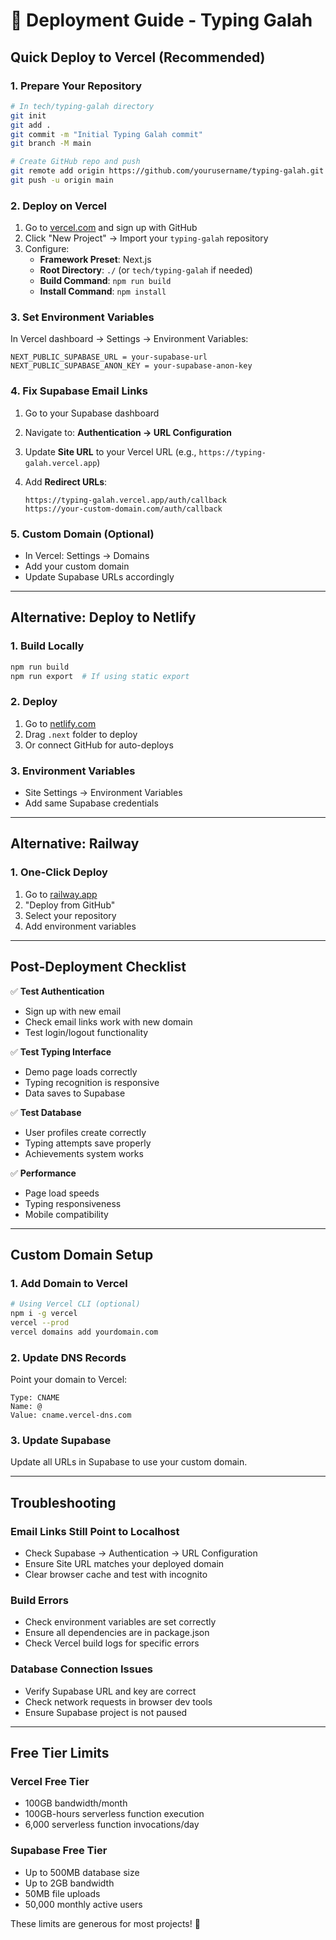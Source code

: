 # 🚀 Deployment Guide - Typing Galah

## Quick Deploy to Vercel (Recommended)

### 1. Prepare Your Repository

```bash
# In tech/typing-galah directory
git init
git add .
git commit -m "Initial Typing Galah commit"
git branch -M main

# Create GitHub repo and push
git remote add origin https://github.com/yourusername/typing-galah.git
git push -u origin main
```

### 2. Deploy on Vercel

1. Go to [vercel.com](https://vercel.com) and sign up with GitHub
2. Click "New Project" → Import your `typing-galah` repository
3. Configure:
   - **Framework Preset**: Next.js
   - **Root Directory**: `./` (or `tech/typing-galah` if needed)
   - **Build Command**: `npm run build`
   - **Install Command**: `npm install`

### 3. Set Environment Variables

In Vercel dashboard → Settings → Environment Variables:

```
NEXT_PUBLIC_SUPABASE_URL = your-supabase-url
NEXT_PUBLIC_SUPABASE_ANON_KEY = your-supabase-anon-key
```

### 4. Fix Supabase Email Links

1. Go to your Supabase dashboard
2. Navigate to: **Authentication → URL Configuration**
3. Update **Site URL** to your Vercel URL (e.g., `https://typing-galah.vercel.app`)
4. Add **Redirect URLs**:

   ```
   https://typing-galah.vercel.app/auth/callback
   https://your-custom-domain.com/auth/callback
   ```

### 5. Custom Domain (Optional)

- In Vercel: Settings → Domains
- Add your custom domain
- Update Supabase URLs accordingly

---

## Alternative: Deploy to Netlify

### 1. Build Locally

```bash
npm run build
npm run export  # If using static export
```

### 2. Deploy

1. Go to [netlify.com](https://netlify.com)
2. Drag `.next` folder to deploy
3. Or connect GitHub for auto-deploys

### 3. Environment Variables

- Site Settings → Environment Variables
- Add same Supabase credentials

---

## Alternative: Railway

### 1. One-Click Deploy

1. Go to [railway.app](https://railway.app)
2. "Deploy from GitHub"
3. Select your repository
4. Add environment variables

---

## Post-Deployment Checklist

✅ **Test Authentication**

- Sign up with new email
- Check email links work with new domain
- Test login/logout functionality

✅ **Test Typing Interface**

- Demo page loads correctly
- Typing recognition is responsive
- Data saves to Supabase

✅ **Test Database**

- User profiles create correctly
- Typing attempts save properly
- Achievements system works

✅ **Performance**

- Page load speeds
- Typing responsiveness
- Mobile compatibility

---

## Custom Domain Setup

### 1. Add Domain to Vercel

```bash
# Using Vercel CLI (optional)
npm i -g vercel
vercel --prod
vercel domains add yourdomain.com
```

### 2. Update DNS Records

Point your domain to Vercel:

```
Type: CNAME
Name: @
Value: cname.vercel-dns.com
```

### 3. Update Supabase

Update all URLs in Supabase to use your custom domain.

---

## Troubleshooting

### Email Links Still Point to Localhost

- Check Supabase → Authentication → URL Configuration
- Ensure Site URL matches your deployed domain
- Clear browser cache and test with incognito

### Build Errors

- Check environment variables are set correctly
- Ensure all dependencies are in package.json
- Check Vercel build logs for specific errors

### Database Connection Issues

- Verify Supabase URL and key are correct
- Check network requests in browser dev tools
- Ensure Supabase project is not paused

---

## Free Tier Limits

### Vercel Free Tier

- 100GB bandwidth/month
- 100GB-hours serverless function execution
- 6,000 serverless function invocations/day

### Supabase Free Tier

- Up to 500MB database size
- Up to 2GB bandwidth
- 50MB file uploads
- 50,000 monthly active users

These limits are generous for most projects! 🎉
